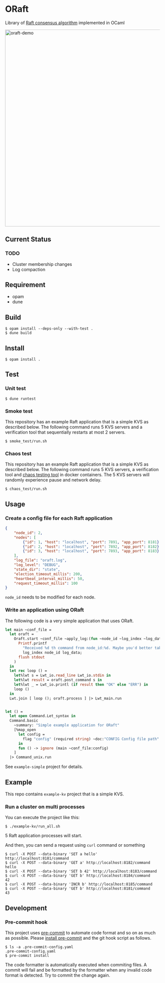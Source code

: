# ORaft

Library of [Raft consensus algorithm](https://raft.github.io/raft.pdf) implemented in OCaml 

<img src="https://raw.githubusercontent.com/wiki/komamitsu/oraft/images/oraft-demo.gif" alt="oraft-demo" width="640"/>

## Current Status

### TODO

- Cluster membership changes
- Log compaction

## Requirement

- opam
- dune

## Build

```
$ opam install --deps-only --with-test .
$ dune build
```

## Install

```
$ opam install .
```

## Test


### Unit test

```
$ dune runtest
```

### Smoke test

This repository has an example Raft application that is a simple KVS as described below. The following command runs 5 KVS servers and a verification tool that sequentially restarts at most 2 servers.

```
$ smoke_test/run.sh
```

### Chaos test

This repository has an example Raft application that is a simple KVS as described below. The following command runs 5 KVS servers, a verification tool and [chaos testing tool](https://github.com/alexei-led/pumba) in docker containers. The 5 KVS servers will randomly experience pause and network delay.

```
$ chaos_test/run.sh
```

## Usage

### Create a config file for each Raft application

```json
{
    "node_id": 2,
    "nodes": [
        {"id": 1, "host": "localhost", "port": 7891, "app_port": 8181},
        {"id": 2, "host": "localhost", "port": 7892, "app_port": 8182},
        {"id": 3, "host": "localhost", "port": 7893, "app_port": 8183}
    ],
    "log_file": "oraft.log",
    "log_level": "DEBUG",
    "state_dir": "state",
    "election_timeout_millis": 200,
    "heartbeat_interval_millis": 50,
    "request_timeout_millis": 100
}

```

`node_id` needs to be modified for each node.

### Write an application using ORaft

The following code is a very simple application that uses ORaft.

```ocaml
let main ~conf_file =
  let oraft =
    Oraft.start ~conf_file ~apply_log:(fun ~node_id ~log_index ~log_data ->
      Printf.printf
        "Received %d th command from node_id:%d. Maybe you'd better take care of '%s' instead of just printing\n"
        log_index node_id log_data;
      flush stdout
    )
  in
  let rec loop () =
    let%lwt s = Lwt_io.read_line Lwt_io.stdin in
    let%lwt result = oraft.post_command s in
    let%lwt _ = Lwt_io.printl (if result then "OK" else "ERR") in
    loop ()
  in
  Lwt.join [ loop (); oraft.process ] |> Lwt_main.run


let () =
  let open Command.Let_syntax in
  Command.basic
    ~summary: "Simple example application for ORaft"
    [%map_open
      let config =
        flag "config" (required string) ~doc:"CONFIG Config file path"
      in
      fun () -> ignore (main ~conf_file:config)
    ]
  |> Command_unix.run
```

See `example-simple` project for details.

## Example

This repo contains `example-kv` project that is a simple KVS.

### Run a cluster on multi processes

You can execute the project like this:

```
$ ./example-kv/run_all.sh
```

5 Raft application processes will start.


And then, you can send a request using `curl` command or something

```
$ curl -X POST --data-binary 'SET a hello' http://localhost:8181/command
$ curl -X POST --data-binary 'GET a' http://localhost:8182/command
hello
$ curl -X POST --data-binary 'SET b 42' http://localhost:8183/command
$ curl -X POST --data-binary 'GET b' http://localhost:8184/command
42
$ curl -X POST --data-binary 'INCR b' http://localhost:8185/command
$ curl -X POST --data-binary 'GET b' http://localhost:8181/command
43
```

## Development

### Pre-commit hook

This project uses [pre-commit](https://pre-commit.com/) to automate code format and so on as much as possible. Please [install pre-commit](https://pre-commit.com/#installation) and the git hook script as follows.

```
$ ls -a .pre-commit-config.yaml
.pre-commit-config.yaml
$ pre-commit install
```

The code formatter is automatically executed when commiting files. A commit will fail and be formatted by the formatter when any invalid code format is detected. Try to commit the change again.

